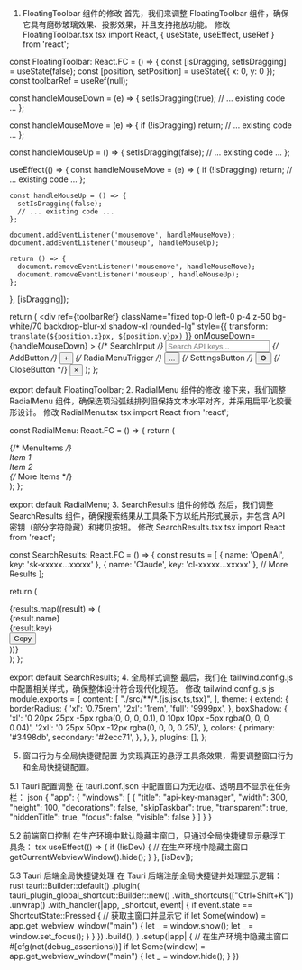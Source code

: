 1. FloatingToolbar 组件的修改
首先，我们来调整 FloatingToolbar 组件，确保它具有磨砂玻璃效果、投影效果，并且支持拖放功能。
修改 FloatingToolbar.tsx
tsx
import React, { useState, useEffect, useRef } from 'react';

const FloatingToolbar: React.FC = () => {
  const [isDragging, setIsDragging] = useState(false);
  const [position, setPosition] = useState({ x: 0, y: 0 });
  const toolbarRef = useRef(null);

  const handleMouseDown = (e) => {
    setIsDragging(true);
    // ... existing code ...
  };

  const handleMouseMove = (e) => {
    if (!isDragging) return;
    // ... existing code ...
  };

  const handleMouseUp = () => {
    setIsDragging(false);
    // ... existing code ...
  };

  useEffect(() => {
    const handleMouseMove = (e) => {
      if (!isDragging) return;
      // ... existing code ...
    };

    const handleMouseUp = () => {
      setIsDragging(false);
      // ... existing code ...
    };

    document.addEventListener('mousemove', handleMouseMove);
    document.addEventListener('mouseup', handleMouseUp);

    return () => {
      document.removeEventListener('mousemove', handleMouseMove);
      document.removeEventListener('mouseup', handleMouseUp);
    };
  }, [isDragging]);

  return (
    <div
      ref={toolbarRef}
      className="fixed top-0 left-0 p-4 z-50 bg-white/70 backdrop-blur-xl shadow-xl rounded-lg"
      style={{ transform: `translate(${position.x}px, ${position.y}px)` }}
      onMouseDown={handleMouseDown}
    >
      {/* SearchInput */}
      <input className="rounded-full px-4 py-2" placeholder="Search API keys..." />
      {/* AddButton */}
      <button className="rounded-full p-2">
        <span>+</span>
      </button>
      {/* RadialMenuTrigger */}
      <button className="rounded-full p-2">
        <span>...</span>
      </button>
      {/* SettingsButton */}
      <button className="rounded-full p-2">
        <span>⚙️</span>
      </button>
      {/* CloseButton */}
      <button className="rounded-full p-2">
        <span>×</span>
      </button>
    </div>
  );
};

export default FloatingToolbar;
2. RadialMenu 组件的修改
接下来，我们调整 RadialMenu 组件，确保选项沿弧线排列但保持文本水平对齐，并采用扁平化胶囊形设计。
修改 RadialMenu.tsx
tsx
import React from 'react';

const RadialMenu: React.FC = () => {
  return (
    <div className="radial-menu absolute right-0 mt-2">
      {/* MenuItems */}
      <div className="menu-item rounded-full flex items-center px-4 py-2">Item 1</div>
      <div className="menu-item rounded-full flex items-center px-4 py-2">Item 2</div>
      {/* More Items */}
    </div>
  );
};

export default RadialMenu;
3. SearchResults 组件的修改
然后，我们调整 SearchResults 组件，确保搜索结果从工具条下方以纸片形式展示，并包含 API 密钥（部分字符隐藏）和拷贝按钮。
修改 SearchResults.tsx
tsx
import React from 'react';

const SearchResults: React.FC = () => {
  const results = [
    { name: 'OpenAI', key: 'sk-xxxxx...xxxxx' },
    { name: 'Claude', key: 'cl-xxxxx...xxxxx' },
    // More Results
  ];

  return (
    <div className="absolute top-12 w-96 bg-white/70 backdrop-blur-xl shadow-xl rounded-lg overflow-y-auto max-h-96">
      {results.map((result) => (
        <div key={result.name} className="p-4 border-b last:border-b-0">
          <div className="font-semibold">{result.name}</div>
          <div className="text-sm text-gray-600">{result.key}</div>
          <button className="float-right mt-2 px-2 py-1 bg-blue-500 text-white rounded">Copy</button>
        </div>
      ))}
    </div>
  );
};

export default SearchResults;
4. 全局样式调整
最后，我们在 tailwind.config.js 中配置相关样式，确保整体设计符合现代化规范。
修改 tailwind.config.js
js
module.exports = {
  content: [
    "./src/**/*.{js,jsx,ts,tsx}",
  ],
  theme: {
    extend: {
      borderRadius: {
        'xl': '0.75rem',
        '2xl': '1rem',
        'full': '9999px',
      },
      boxShadow: {
        'xl': '0 20px 25px -5px rgba(0, 0, 0, 0.1), 0 10px 10px -5px rgba(0, 0, 0, 0.04)',
        '2xl': '0 25px 50px -12px rgba(0, 0, 0, 0.25)',
      },
      colors: {
        primary: '#3498db',
        secondary: '#2ecc71',
      },
    },
  },
  plugins: [],
};

5. 窗口行为与全局快捷键配置
为实现真正的悬浮工具条效果，需要调整窗口行为和全局快捷键配置。

5.1 Tauri 配置调整
在 tauri.conf.json 中配置窗口为无边框、透明且不显示在任务栏：
json
{
  "app": {
    "windows": [
      {
        "title": "api-key-manager",
        "width": 300,
        "height": 100,
        "decorations": false,
        "skipTaskbar": true,
        "transparent": true,
        "hiddenTitle": true,
        "focus": false,
        "visible": false
      }
    ]
  }
}

5.2 前端窗口控制
在生产环境中默认隐藏主窗口，只通过全局快捷键显示悬浮工具条：
tsx
useEffect(() => {
  if (!isDev) {
    // 在生产环境中隐藏主窗口
    getCurrentWebviewWindow().hide();
  }
}, [isDev]);

5.3 Tauri 后端全局快捷键处理
在 Tauri 后端注册全局快捷键并处理显示逻辑：
rust
tauri::Builder::default()
  .plugin(
    tauri_plugin_global_shortcut::Builder::new()
      .with_shortcuts(["Ctrl+Shift+K"])
      .unwrap()
      .with_handler(|app, _shortcut, event| {
        if event.state == ShortcutState::Pressed {
          // 获取主窗口并显示它
          if let Some(window) = app.get_webview_window("main") {
            let _ = window.show();
            let _ = window.set_focus();
          }
        }
      })
      .build(),
  )
  .setup(|app| {
    // 在生产环境中隐藏主窗口
    #[cfg(not(debug_assertions))]
    if let Some(window) = app.get_webview_window("main") {
      let _ = window.hide();
    }
  })